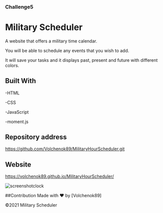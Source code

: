 
### Challenge5

# Military Scheduler

A website that offers a military time calendar. 

You will be able to schedule any events that you wish to add.

It will save your tasks and it displays past, present and future with different colors.




## Built With

-HTML

-CSS

-JavaScript

-moment.js

## Repository address
https://github.com/Volchenok89/MilitaryHourScheduler.git

## Website

https://volchenok89.github.io/MilitaryHourScheduler/


![screenshotclock](https://user-images.githubusercontent.com/77917594/123508694-c7411f80-d625-11eb-87be-67754692539d.png)




##Contribution
Made with ❤️ by [Volchenok89]

©️2021 Military Scheduler
